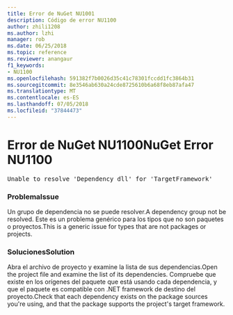 ```yaml
---
title: Error de NuGet NU1001
description: Código de error NU1100
author: zhili1208
ms.author: lzhi
manager: rob
ms.date: 06/25/2018
ms.topic: reference
ms.reviewer: anangaur
f1_keywords:
- NU1100
ms.openlocfilehash: 591382f7b0026d35c41c78301fccdd1fc3864b31
ms.sourcegitcommit: 8e3546ab630a24cde8725610b6a68f8eb87afa47
ms.translationtype: MT
ms.contentlocale: es-ES
ms.lasthandoff: 07/05/2018
ms.locfileid: "37844473"
---
```

# <a name="nuget-error-nu1100"></a><span data-ttu-id="a9364-103">Error de NuGet NU1100</span><span class="sxs-lookup"><span data-stu-id="a9364-103">NuGet Error NU1100</span></span>

<pre>Unable to resolve 'Dependency dll' for 'TargetFramework'</pre>

### <a name="issue"></a><span data-ttu-id="a9364-104">Problema</span><span class="sxs-lookup"><span data-stu-id="a9364-104">Issue</span></span>
<span data-ttu-id="a9364-105">Un grupo de dependencia no se puede resolver.</span><span class="sxs-lookup"><span data-stu-id="a9364-105">A dependency group not be resolved.</span></span> <span data-ttu-id="a9364-106">Este es un problema genérico para los tipos que no son paquetes o proyectos.</span><span class="sxs-lookup"><span data-stu-id="a9364-106">This is a generic issue for types that are not packages or projects.</span></span>

### <a name="solution"></a><span data-ttu-id="a9364-107">Soluciones</span><span class="sxs-lookup"><span data-stu-id="a9364-107">Solution</span></span>
<span data-ttu-id="a9364-108">Abra el archivo de proyecto y examine la lista de sus dependencias.</span><span class="sxs-lookup"><span data-stu-id="a9364-108">Open the project file and examine the list of its dependencies.</span></span> <span data-ttu-id="a9364-109">Compruebe que existe en los orígenes del paquete que está usando cada dependencia, y que el paquete es compatible con .NET framework de destino del proyecto.</span><span class="sxs-lookup"><span data-stu-id="a9364-109">Check that each dependency exists on the package sources you're using, and that the package supports the project's target framework.</span></span>